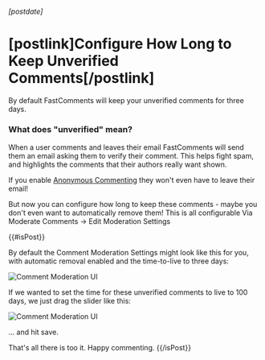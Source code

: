 ###### [postdate]
# [postlink]Configure How Long to Keep Unverified Comments[/postlink]

By default FastComments will keep your unverified comments for three days.

### What does "unverified" mean?

When a user comments and leaves their email FastComments will send them an email asking them to verify their comment.
This helps fight spam, and highlights the comments that their authors really want shown.

If you enable <a href="https://blog.fastcomments.com/(2-01-2020)-how-to-allow-anonymous-comments-with-fastcomments.html">Anonymous Commenting</a>
they won't even have to leave their email!

But now you can configure how long to keep these comments - maybe you don't even want to automatically remove them! This is all configurable Via Moderate Comments -> Edit Moderation Settings

{{#isPost}}

By default the Comment Moderation Settings might look like this for you, with automatic removal enabled and the time-to-live to three days:

<img 
    data-src="images/fc-unverified-comments-expiration.png"
    alt="Comment Moderation UI"
    title="Comment Moderation UI"
    class='lozad' />
    
If we wanted to set the time for these unverified comments to live to 100 days, we just drag the slider like this:
    
<img 
    data-src="images/fc-unverified-comments-expiration02.png"
    alt="Comment Moderation UI"
    title="Comment Moderation UI"
    class='lozad' />

... and hit save.

That's all there is too it. Happy commenting.
{{/isPost}}
